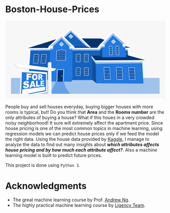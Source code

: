 # Boston-House-Prices

![Logo](imgs/house.png "Logo")

People buy and sell houses everyday, buying bigger houses with more rooms is typical, but! Do you think that **Area** and the **Rooms number** are the only attributes of buying a house? What if this houes in a very crowded noisy neighborhood! It sure will extremely affect the apartment price. Since house pricing is one of the most common topics in machine learning, using regression models we can predict house prices only if we feed the model the right data. Using the house data provided by [Kaggle](www.kaggle.com), I manage to analyze the data to find out many insights about ***which attributes affects house pricing and by how much each attribute affect?***. Also a machine learning model is built to predict future prices.

This project is done using `Python 3`.


# Acknowledgments
- The great machine learning course by Prof. [Andrew Ng](https://www.coursera.org/learn/machine-learning).
- The highly practical machine learning course by [Ligency Team](https://www.udemy.com/course/machinelearning/).
